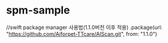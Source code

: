 # spm-sample

//swift package manager 사용법(1.1.0버전 이후 적용)
.package(url: "https://github.com/Aiforpet-TTcare/AIScan.git", from: "1.1.0")
